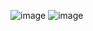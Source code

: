 ![image](https://github.com/user-attachments/assets/2d51798e-0c59-4de3-9623-d50361ca8e4b)
![image](https://github.com/user-attachments/assets/7ac55db5-fc0c-4518-ad5a-ec8222cd4389)


